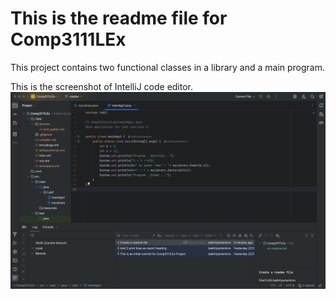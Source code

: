 # This is the readme file for Comp3111LEx
This project contains two functional classes in a library and a main program.

This is the screenshot of IntelliJ code editor.
![img.png](../../../../img.png)